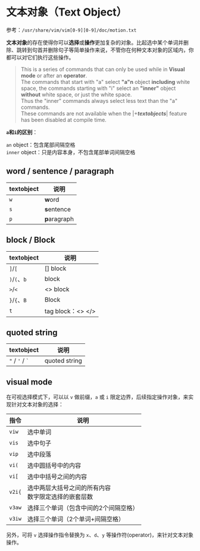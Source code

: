 文本对象（Text Object）
===
参考：`/usr/share/vim/vim[0-9][0-9]/doc/motion.txt`

**文本对象**的存在使得你可以**选择**或**操作**更加复杂的对象。比起选中某个单词并删除、跳转到句首并删除句子等简单操作来说，不管你在何种文本对象的区域内，你都可以对它们执行这些操作。

> This is a series of commands that can only be used while in **Visual mode** or after an **operator**.  
> The commands that start with "a" select **"a"n** object **including** white space, the commands starting with "i" select an **"inner"** object **without** white space, or just the white space.  
> Thus the "inner" commands always select less text than the "a" commands.  
> These commands are not available when the |+***textobjects***| feature has been disabled at compile time.  

**`a`和`i`的区别**：

`an` object：包含尾部间隔空格  
`inner` object：只是内容本身，不包含尾部单词间隔空格

## word / sentence / paragraph

textobject  | 说明
------------|-------------
`w`           | **w**ord
`s`           | **s**entence
`p`           | **p**aragraph

## block / Block

textobject  | 说明
------------|--------------
`]`/`[`         | [] block
`)`/`(`、`b`      | block
`>`/`<`    | <> block
`}`/`{`、`B`      | Block
`t`           | tag block：<> </>

## quoted string

textobject  | 说明          
------------|--------------
`"` / `'` / `` ` `` | quoted string

## visual mode
在可视选择模式下，可以以 `v` 做前缀，`a` 或 `i` 限定边界，后续指定操作对象，来实现针对文本对象的选择： 

指令  | 说明
-----|----------------------------
`viw`  | 选中单词
`vis`  | 选中句子
`vip`  | 选中段落
`vi(`  | 选中圆括号中的内容
`vi[`  | 选中中括号之间的内容
`v2i{` | 选中两层大括号之间的所有内容<br/>数字限定选择的嵌套层数
`v3aw` | 选择三个单词（包含中间的2个间隔空格）
`v3iw` | 选择三个单词（2个单词+间隔空格）

另外，可将 `v` 选择操作指令替换为 `x`、`d`、`y` 等操作符(operator)，来针对文本对象操作。
